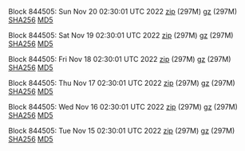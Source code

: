Block 844505: Sun Nov 20 02:30:01 UTC 2022 [zip](https://files.01coin.io/mainnet/2022-11-20/bootstrap.dat.zip) (297M) [gz](https://files.01coin.io/mainnet/2022-11-20/bootstrap.dat.tar.gz) (297M) [SHA256](https://files.01coin.io/mainnet/2022-11-20/sha256.txt) [MD5](https://files.01coin.io/mainnet/2022-11-20/md5.txt)

Block 844505: Sat Nov 19 02:30:01 UTC 2022 [zip](https://files.01coin.io/mainnet/2022-11-19/bootstrap.dat.zip) (297M) [gz](https://files.01coin.io/mainnet/2022-11-19/bootstrap.dat.tar.gz) (297M) [SHA256](https://files.01coin.io/mainnet/2022-11-19/sha256.txt) [MD5](https://files.01coin.io/mainnet/2022-11-19/md5.txt)

Block 844505: Fri Nov 18 02:30:01 UTC 2022 [zip](https://files.01coin.io/mainnet/2022-11-18/bootstrap.dat.zip) (297M) [gz](https://files.01coin.io/mainnet/2022-11-18/bootstrap.dat.tar.gz) (297M) [SHA256](https://files.01coin.io/mainnet/2022-11-18/sha256.txt) [MD5](https://files.01coin.io/mainnet/2022-11-18/md5.txt)

Block 844505: Thu Nov 17 02:30:01 UTC 2022 [zip](https://files.01coin.io/mainnet/2022-11-17/bootstrap.dat.zip) (297M) [gz](https://files.01coin.io/mainnet/2022-11-17/bootstrap.dat.tar.gz) (297M) [SHA256](https://files.01coin.io/mainnet/2022-11-17/sha256.txt) [MD5](https://files.01coin.io/mainnet/2022-11-17/md5.txt)

Block 844505: Wed Nov 16 02:30:01 UTC 2022 [zip](https://files.01coin.io/mainnet/2022-11-16/bootstrap.dat.zip) (297M) [gz](https://files.01coin.io/mainnet/2022-11-16/bootstrap.dat.tar.gz) (297M) [SHA256](https://files.01coin.io/mainnet/2022-11-16/sha256.txt) [MD5](https://files.01coin.io/mainnet/2022-11-16/md5.txt)

Block 844505: Tue Nov 15 02:30:01 UTC 2022 [zip](https://files.01coin.io/mainnet/2022-11-15/bootstrap.dat.zip) (297M) [gz](https://files.01coin.io/mainnet/2022-11-15/bootstrap.dat.tar.gz) (297M) [SHA256](https://files.01coin.io/mainnet/2022-11-15/sha256.txt) [MD5](https://files.01coin.io/mainnet/2022-11-15/md5.txt)
